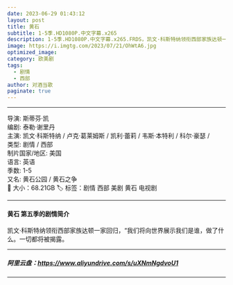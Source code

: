```yaml
---
date: 2023-06-29 01:43:12
layout: post
title: 黄石
subtitle: 1-5季.HD1080P.中文字幕.x265
description: 1-5季.HD1080P.中文字幕.x265.FRDS，凯文·科斯特纳领衔西部家族达顿一家回归，“我们将向世界展示我们是谁，做了什么。一切都将被揭露...
image: https://i.imgtg.com/2023/07/21/OhWtA6.jpg
optimized_image: 
category: 欧美剧
tags:
  - 剧情
  - 西部
author: 对酒当歌
paginate: true
---
```


---
导演: 斯蒂芬·凯  
编剧: 泰勒·谢里丹  
主演: 凯文·科斯特纳 / 卢克·葛莱姆斯 / 凯利·蕾莉 / 韦斯·本特利 / 科尔·豪瑟 /  
类型: 剧情 / 西部  
制片国家/地区: 美国  
语言: 英语  
季数: 1-5  
又名: 黄石公园 / 黄石之争  
📁 大小：68.21GB
🏷 标签：剧情 西部 美剧 黄石 电视剧

---

#### 黄石 第五季的剧情简介

凯文·科斯特纳领衔西部家族达顿一家回归，“我们将向世界展示我们是谁，做了什么。一切都将被揭露。  

---

##### 阿里云盘：<https://www.aliyundrive.com/s/uXNmNgdvoU1>

---

